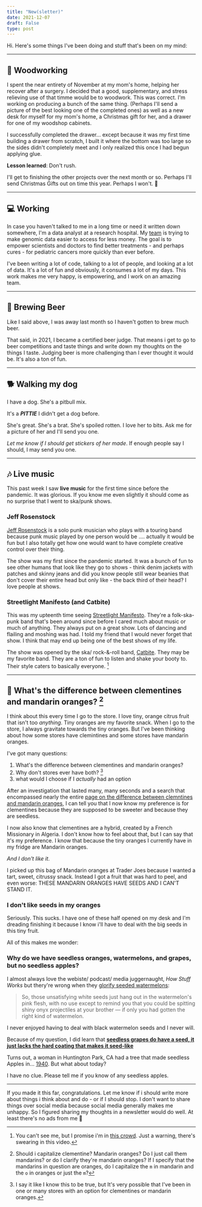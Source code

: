 ```yaml
---
title: "New(sletter)"
date: 2021-12-07
draft: False
type: post
---
```


Hi. Here's some things I've been doing and stuff that's been on my mind:

---

## :hammer: Woodworking

I spent the near entirety of November at my mom's home, helping her recover after a surgery. I decided that a good, supplementary, and stress relieving use of that timme would be to woodwork. This was correct. I'm working on producing a bunch of the same thing. (Perhaps I'll send a picture of the best looking one of the completed ones) as well as a new desk for myself for my mom's home, a Christmas gift for her, and a drawer for one of my woodshop cabinets.

I successfully completed the drawer... except because it was my first time building a drawer from scratch, I built it where the bottom was too large so the sides didn't completely meet and I only realized this once I had begun applying glue.

**Lesson learned**: Don't rush.

I'll get to finishing the other projects over the next month or so. Perhaps I'll send Christmas Gifts out on time this year. Perhaps I won't. :shrug:

---

## :computer: Working

In case you haven't talked to me in a long time or need it written down somewhere, I'm a data analyst at a research hospital. My [team](https://d3b.center/) is trying to make genomic data easier to access for less money. The goal is to empower scientists and doctors to find better treatments - and perhaps cures - for pediatric cancers more quickly than ever before.

I've been writing a lot of code, talking to a lot of people, and looking at a lot of data. It's a lot of fun and obviously, it consumes a lot of my days. This work makes me very happy, is empowering, and I work on an amazing team.

---

## :beer: Brewing Beer

Like I said above, I was away last month so I haven't gotten to brew much beer.

That said, in 2021, I became a certified beer judge. That means i get to go to beer competitions and taste things and write down my thoughts on the things I taste. Judging beer is more challenging than I ever thought it would be. It's also a ton of fun.

---

## :dog2: Walking my dog

I have a dog. She's a pitbull mix.

It's a **_PITTIE_** I didn't get a dog before.

She's great. She's a brat. She's spoiled rotten. I love her to bits. Ask me for a picture of her and I'll send you one.

_Let me know if I should get stickers of her made_. If enough people say I should, I may send you one.

---

## :notes: Live music

This past week I saw **live music** for the first time since before the pandemic. It was glorious. If you know me even slightly it should come as no surprise that I went to ska/punk shows.

### Jeff Rosenstock

[Jeff Rosenstock](https://en.wikipedia.org/wiki/Jeff_Rosenstock) is a solo punk musician who plays with a touring band because punk music played by one person would be .... actually it would be fun but I also totally get how one would want to have complete creative control over their thing.

The show was my first since the pandemic started. It was a bunch of fun to see other humans that look like they go to shows - think denim jackets with patches and skinny jeans and did you know people still wear beanies that don't cover their entire head but only like - the back third of their head? I love people at shows.

### Streetlight Manifesto (and Catbite)

This was my upteenth time seeing [Streetlight Manifesto](https://en.wikipedia.org/wiki/Streetlight_Manifesto). They're a folk-ska-punk band that's been around since before I cared much about music or much of anything. They always put on a great show. Lots of dancing and flailing and moshing was had. I told my friend that I would never forget that show. I think that may end up being one of the best shows of my life.

The show was opened by the ska/ rock-&-roll band, [Catbite](https://open.spotify.com/artist/5ZymRXV10TmuDovZVrx2RP?si=DTtd_6ThQeKVcZT71piK-Q). They may be my favorite band. They are a ton of fun to listen and shake your booty to. Their style caters to basically everyone. [^catbite]

---

## :tangerine: What's the difference between clementines and mandarin oranges? [^capitalization]

I think about this every time I go to the store. I love tiny, orange citrus fruit that isn't too _anything_. Tiny oranges are my favorite snack. When I go to the store, I always gravitate towards the tiny oranges. But I've been thinking about how some stores have clemintines and some stores have mandarin oranges.

I've got many questions:

1. What's the difference between clementines and mandarin oranges?
2. Why don't stores ever have both? [^shopping]
3. what would I choose if I _actually_ had an option

After an investigation that lasted many, many seconds and a search that encompassed nearly the entire [page on the difference between clemntines and mandarin oranges](https://www.differencebetween.com/difference-between-clementine-and-vs-mandarin/), I can tell you that I now know my preference is for clementines because they are supposed to be sweeter and because they are seedless.

I now also know that clementines are a hybrid, created by a French Missionary in Algeria. I don't know how to feel about that, but I can say that it's my preference. I know that because the tiny oranges I currently have in my fridge are Mandarin oranges.

_And I don't like it_.

I picked up this bag of Mandarin oranges at Trader Joes because I wanted a tart, sweet, citrussy snack. Instead I got a fruit that was hard to peel, and even worse: THESE MANDARIN ORANGES HAVE SEEDS AND I CAN'T STAND IT.

### I don't like seeds in my oranges

Seriously. This sucks. I have one of these half opened on my desk and I'm dreading finishing it because I know i'll have to deal with the big seeds in this tiny fruit.

All of this makes me wonder:

### Why do we have seedless oranges, watermelons, and grapes, but no seedless apples?

I almost always love the webiste/ podcast/ media juggernaught, _How Stuff Works_ but thery're wrong when they [glorify seeded watermelons](https://recipes.howstuffworks.com/calling-watermelon-seedless-false-advertising.htm):

> So, those unsatisfying white seeds just hang out in the watermelon's pink flesh, with no use except to remind you that you could be spitting shiny onyx projectiles at your brother — if only you had gotten the right kind of watermelon.

I never enjoyed having to deal with black watermelon seeds and I never will.

Because of my question, I did learn that [**seedless grapes do have a seed, it just lacks the hard coating that makes it seed-like**](https://science.howstuffworks.com/life/botany/question349.htm)

Turns out, a woman in Huntington Park, CA had a tree that made seedless Apples in... [1940](http://content.time.com/time/subscriber/article/0,33009,849570,00.html). But what about today?

I have no clue. Please tell me if you know of any seedless apples.

---

If you made it this far, congratulations. Let me know if i should write more about things i think about and do - or if I should stop. I don't want to share things over social media because social media generally makes me unhappy. So I figured sharing my thoughts in a newsletter would do well. At least there's no ads from me :shrug:

[^shopping]: I say it like I know this to be true, but It's very possible that I've been in one or many stores with an option for clementines or mandarin oranges.
[^capitalization]: Should i capitalize clementine? Mandarin oranges? Do I just call them mandarins? or do I clarify they're mandarin oranges? If I specify that the mandarins in question are oranges, do I capitalize the `m` in mandarin and the `o` in oranges or just the `m`?
[^catbite]: You can't see me, but I promise i'm in [this crowd](https://www.youtube.com/watch?v=hEPNrpI8HZc). Just a warning, there's swearing in this video.
